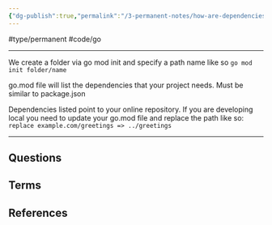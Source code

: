 ```yaml
---
{"dg-publish":true,"permalink":"/3-permanent-notes/how-are-dependencies-tracked-in-go/"}
---
```


#type/permanent #code/go 

---
We create a folder via go mod init and specify a path name like so
`go mod init folder/name`

go.mod file will list the dependencies that your project needs.
Must be similar to package.json

Dependencies listed point to your online repository. If you are developing local you need to update your go.mod file and replace the path like so: 
`replace example.com/greetings => ../greetings`


---
## Questions
## Terms

## References
